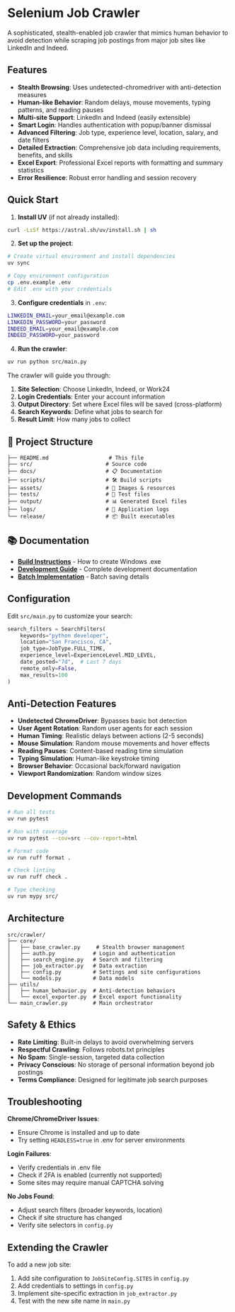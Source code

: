 # Selenium Job Crawler

A sophisticated, stealth-enabled job crawler that mimics human behavior to avoid detection while scraping job postings from major job sites like LinkedIn and Indeed.

## Features

- **Stealth Browsing**: Uses undetected-chromedriver with anti-detection measures
- **Human-like Behavior**: Random delays, mouse movements, typing patterns, and reading pauses
- **Multi-site Support**: LinkedIn and Indeed (easily extensible)
- **Smart Login**: Handles authentication with popup/banner dismissal
- **Advanced Filtering**: Job type, experience level, location, salary, and date filters
- **Detailed Extraction**: Comprehensive job data including requirements, benefits, and skills
- **Excel Export**: Professional Excel reports with formatting and summary statistics
- **Error Resilience**: Robust error handling and session recovery

## Quick Start

1. **Install UV** (if not already installed):
```bash
curl -LsSf https://astral.sh/uv/install.sh | sh
```

2. **Set up the project**:
```bash
# Create virtual environment and install dependencies
uv sync

# Copy environment configuration
cp .env.example .env
# Edit .env with your credentials
```

3. **Configure credentials** in `.env`:
```bash
LINKEDIN_EMAIL=your_email@example.com
LINKEDIN_PASSWORD=your_password
INDEED_EMAIL=your_email@example.com
INDEED_PASSWORD=your_password
```

4. **Run the crawler**:
```bash
uv run python src/main.py
```

The crawler will guide you through:
1. **Site Selection**: Choose LinkedIn, Indeed, or Work24
2. **Login Credentials**: Enter your account information
3. **Output Directory**: Set where Excel files will be saved (cross-platform)
4. **Search Keywords**: Define what jobs to search for
5. **Result Limit**: How many jobs to collect

## 📁 Project Structure

```
├── README.md                   # This file
├── src/                       # Source code
├── docs/                      # 📋 Documentation
├── scripts/                   # 🛠️ Build scripts
├── assets/                    # 🎨 Images & resources
├── tests/                     # 🧪 Test files
├── output/                    # 📊 Generated Excel files
├── logs/                      # 📝 Application logs
└── release/                   # 📦 Built executables
```

## 📚 Documentation

- **[Build Instructions](docs/BUILD_INSTRUCTIONS.md)** - How to create Windows .exe
- **[Development Guide](docs/CLAUDE.md)** - Complete development documentation
- **[Batch Implementation](docs/BATCH_IMPLEMENTATION_SUMMARY.md)** - Batch saving details

## Configuration

Edit `src/main.py` to customize your search:

```python
search_filters = SearchFilters(
    keywords="python developer",
    location="San Francisco, CA",
    job_type=JobType.FULL_TIME,
    experience_level=ExperienceLevel.MID_LEVEL,
    date_posted="7d",  # Last 7 days
    remote_only=False,
    max_results=100
)
```

## Anti-Detection Features

- **Undetected ChromeDriver**: Bypasses basic bot detection
- **User Agent Rotation**: Random user agents for each session
- **Human Timing**: Realistic delays between actions (2-5 seconds)
- **Mouse Simulation**: Random mouse movements and hover effects
- **Reading Pauses**: Content-based reading time simulation
- **Typing Simulation**: Human-like keystroke timing
- **Browser Behavior**: Occasional back/forward navigation
- **Viewport Randomization**: Random window sizes

## Development Commands

```bash
# Run all tests
uv run pytest

# Run with coverage
uv run pytest --cov=src --cov-report=html

# Format code
uv run ruff format .

# Check linting
uv run ruff check .

# Type checking
uv run mypy src/
```

## Architecture

```
src/crawler/
├── core/
│   ├── base_crawler.py     # Stealth browser management
│   ├── auth.py            # Login and authentication
│   ├── search_engine.py   # Search and filtering
│   ├── job_extractor.py   # Data extraction
│   ├── config.py          # Settings and site configurations
│   └── models.py          # Data models
├── utils/
│   ├── human_behavior.py  # Anti-detection behaviors
│   └── excel_exporter.py  # Excel export functionality
└── main_crawler.py        # Main orchestrator
```

## Safety & Ethics

- **Rate Limiting**: Built-in delays to avoid overwhelming servers
- **Respectful Crawling**: Follows robots.txt principles
- **No Spam**: Single-session, targeted data collection
- **Privacy Conscious**: No storage of personal information beyond job postings
- **Terms Compliance**: Designed for legitimate job search purposes

## Troubleshooting

**Chrome/ChromeDriver Issues**:
- Ensure Chrome is installed and up to date
- Try setting `HEADLESS=true` in .env for server environments

**Login Failures**:
- Verify credentials in .env file
- Check if 2FA is enabled (currently not supported)
- Some sites may require manual CAPTCHA solving

**No Jobs Found**:
- Adjust search filters (broader keywords, location)
- Check if site structure has changed
- Verify site selectors in `config.py`

## Extending the Crawler

To add a new job site:

1. Add site configuration to `JobSiteConfig.SITES` in `config.py`
2. Add credentials to settings in `config.py`
3. Implement site-specific extraction in `job_extractor.py`
4. Test with the new site name in `main.py`